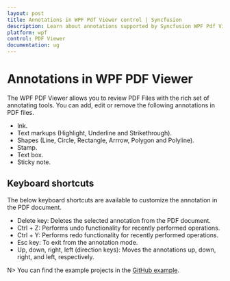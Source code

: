```yaml
---
layout: post
title: Annotations in WPF Pdf Viewer control | Syncfusion
description: Learn about annotations supported by Syncfusion WPF Pdf Viewer control, its functionalities and more.
platform: wpf
control: PDF Viewer
documentation: ug
---
```


# Annotations in WPF PDF Viewer

The WPF PDF Viewer allows you to review PDF Files with the rich set of annotating tools. You can add, edit or remove the following annotations in PDF files.

* Ink.
* Text markups (Highlight, Underline and Strikethrough).
* Shapes (Line, Circle, Rectangle, Arrrow, Polygon and Polyline).
* Stamp.
* Text box.
* Sticky note.

## Keyboard shortcuts

The below keyboard shortcuts are available to customize the annotation in the PDF document.

*	Delete key: Deletes the selected annotation from the PDF document.
*	Ctrl + Z: Performs undo functionality for recently performed operations.
*	Ctrl + Y: Performs redo functionality for recently performed operations.
*	Esc key: To exit from the annotation mode.
*   Up, down, right, left (direction keys): Moves the annotations up, down, right, and left, respectively.

N> You can find the example projects in the [GitHub example](https://github.com/SyncfusionExamples/WPF-PDFViewer-Examples/tree/master/Annotations).